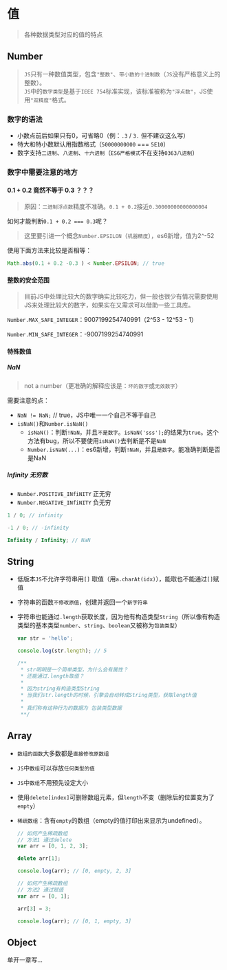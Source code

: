 # 值
> 各种数据类型对应的值的特点
## Number
> `JS`只有一种数值类型，包含`"整数"`、`带小数的十进制数`（`JS`没有严格意义上的整数）。  
> `JS`中的`数字类型`是基于`IEEE 754`标准实现，该标准被称为`"浮点数"`，JS使用`"双精度"`格式。

### 数字的语法
+ 小数点前后如果只有0，可省略0（例：`.3` / `3.` 但不建议这么写）
+ 特大和特小数默认用指数格式（`50000000000` === `5E10`）
+ 数字支持`二进制`、`八进制`、`十六进制`（`ES6严格模式`不在支持`0363八进制`）

### 数字中需要注意的地方

#### 0.1 + 0.2 竟然不等于 0.3 ？？？
> 原因：`二进制浮点数`精度不准确。`0.1 + 0.2`接近`0.30000000000000004`

如何才能判断`0.1 + 0.2 === 0.3`呢？
> 这里要引进一个概念`Number.EPSILON`（`机器精度`），es6新增，值为2^-52

使用下面方法来比较是否相等：
```javascript
Math.abs(0.1 + 0.2 -0.3 ) < Number.EPSILON; // true
```

#### 整数的安全范围
> 目前JS中处理比较大的数字确实比较吃力，但一般也很少有情况需要使用JS来处理比较大的数字，如果实在又需求可以借助一些工具库。

`Number.MAX_SAFE_INTEGER`：9007199254740991（2^53 - 12^53 - 1）  

`Number.MIN_SAFE_INTEGER`：-9007199254740991

<!-- 整数能呈现的最大浮点数为：`1.798e+308`（用`Number.MAX_VALUE`可获取）。  

整数能呈现的最小浮点数为：`5e-3241`（用`Number.MIN_VALUE`可获取，不是负数，无限接近0）。       -->


#### 特殊数值
##### NaN 
> not a number（更准确的解释应该是：`坏的数字`或`无效数字`）

需要注意的点：
+ `NaN != NaN;` // true，JS中唯一一个自己不等于自己
+ `isNaN()`和`Number.isNaN()`
  + `isNaN()`：判断`!NaN`，并且`不是数字`。`isNaN('sss');`的结果为`true`。这个方法有bug，所以不要使用`isNaN()`去判断是不是`NaN`
  + `Number.isNaN(...)`：es6新增，判断`!NaN`，并且`是数字`。能准确判断是否是NaN

##### Infinity 无穷数
+ `Number.POSITIVE_INfiNITY` 正无穷
+ `Number.NEGATIVE_INfiNITY` 负无穷

```javascript
1 / 0; // infinity

-1 / 0; // -infinity

Infinity / Infinity; // NaN
```


## String

+ 低版本`JS`不允许字符串用`[]` 取值（用`a.charAt(idx)`），能取也不能通过`[]`赋值
+ 字符串的函数`不修改原值`，创建并返回一个`新字符串`
+ 字符串也能通过`.length`获取长度，因为他有构造类型`String`（所以像有构造类型的基本类型`number`、`string`、`boolean`又被称为`包装类型`）
  ```javascript
  var str = 'hello';

  console.log(str.length); // 5

  /**
   * str明明是一个简单类型，为什么会有属性？
   * 还能通过.length取值？
   *
   * 因为string有构造类型String
   * 当我们str.length的时候，引擎会自动转成String类型，获取length值
   *
   * 我们称有这种行为的数据为 包装类型数据
   **/
  ```

  <!-- var c = Array.prototype.join.call(a, '-')
  var d = Array.prototype.map.call(a, function(){...}).join('')
  字符串反转
  ｜ reverse无法被借用，他会修改原数组
      var c = a.split('').reverse().join('') -->



## Array

+ `数组的函数`大多数都是`直接修改原数组`
+ `JS`中`数组`可以存放`任何类型的值`
+ `JS`中`数组`不用预先设定大小
+ 使用`delete[index]`可删除数组元素，但`length`不变（删除后的位置变为了`empty`）
+ `稀疏数组`：含有`empty`的数组（empty的值打印出来显示为undefined）。
  ```javascript
  // 如何产生稀疏数组
  // 方法1 通过delete
  var arr = [0, 1, 2, 3];

  delete arr[1];

  console.log(arr); // [0, empty, 2, 3]
  ```

  ```javascript
  // 如何产生稀疏数组
  // 方法2 通过赋值
  var arr = [0, 1];

  arr[3] = 3;

  console.log(arr); // [0, 1, empty, 3]
  ```
<!-- 类数组转换数组
Array.prototype.slice.call(argument);
Array.from(argument);
ES6新增 -->


## Object
单开一章写...






